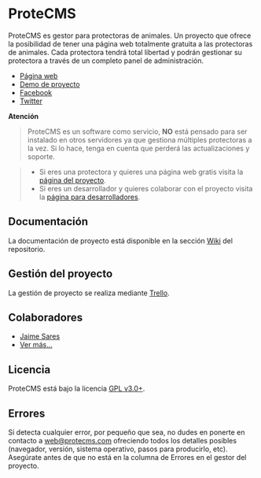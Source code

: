 # ProteCMS

ProteCMS es gestor para protectoras de animales. Un proyecto que ofrece la posibilidad de tener una página web totalmente gratuita a las protectoras de animales. Cada protectora tendrá total libertad y podrán gestionar su protectora a través de un completo panel de administración.

* [Página web](http://protecms.com)
* [Demo de proyecto](http://demo.protecms.com)
* [Facebook](http://facebook.com/protecms)
* [Twitter](http://twitter.com/protecms)

**Atención**

> ProteCMS es un software como servicio, __NO__ está pensado para ser instalado en otros servidores ya que gestiona múltiples protectoras a la vez. Si lo hace, tenga en cuenta que perderá las actualizaciones y soporte. 

> * Si eres una protectora y quieres una página web gratis visita la [página del proyecto](http://protecms.com).
> * Si eres un desarrollador y quieres colaborar con el proyecto visita la [página para desarrolladores](http://protecms.com/desarrolladores).

## Documentación

La documentación de proyecto está disponible en la sección [Wiki](https://github.com/protecms/cms/wiki) del repositorio.

## Gestión del proyecto

La gestión de proyecto se realiza mediante [Trello](https://trello.com/b/j4eAFtN1/protecms).

## Colaboradores

- [Jaime Sares](http://jaimesares.com)
- [Ver más...](https://github.com/protecms/cms/graphs/contributors)

## Licencia

ProteCMS está bajo la licencia [GPL v3.0+](https://github.com/protecms/cms/blob/master/LICENSE).

## Errores

Si detecta cualquier error, por pequeño que sea, no dudes en ponerte en contacto a web@protecms.com ofreciendo todos los detalles posibles (navegador, versión, sistema operativo, pasos para producirlo, etc). Asegúrate antes de que no está en la columna de Errores en el gestor del proyecto.

